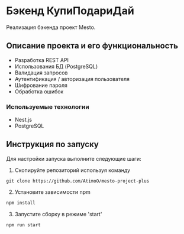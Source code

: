 # Бэкенд КупиПодариДай

Реализация бэкенда проект Mesto.

## Описание проекта и его функциональность

- Разработка REST API
- Использования БД (PostgreSQL)
- Валидация запросов
- Аутентификация / авторизация пользователя
- Шифрование пароля
- Обработка ошибок

### Используемые технологии

- Nest.js
- PostgreSQL

## Инструкция по запуску

Для настройки запуска выполните следующие шаги:

1. Скопируйте репозиторий используя команду

```git
git clone https://github.com/AtimoO/mesto-project-plus
```

2. Установите зависимости npm

```sh
npm install
```

3. Запустите сборку в режиме 'start'

```sh
npm run start
```
